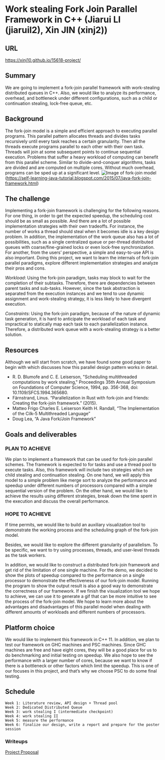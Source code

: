 # Work stealing Fork Join Parallel Framework in C++ (Jiarui LI (jiaruil2), Xin JIN (xinj2))

## URL
https://xinj10.github.io/15618-project/

## Summary
We are going to implement a fork-join parallel framework with work-stealing distributed queues in C++. Also, we would like to analyze its performance, overhead, and bottleneck under different configurations, such as a child or continuation stealing, lock-free queue, etc.

## Background 
The fork-join model is a simple and efficient approach to executing parallel programs. This parallel pattern allocates threads and divides tasks recursively until every task reaches a certain granularity. Then all the threads execute programs parallel to each other with their own task. Threads will join at some subsequent points to continue sequential execution. 
Problems that suffer a heavy workload of computing can benefit from this parallel scheme. Similar to divide-and-conquer algorithms, tasks are divided and are computed on multiple cores. Without much overhead, programs can be sped up at a significant level.
![Image of fork-join model](https://github.com/xinj10/15618-project/blob/gh-pages/iu.png?raw=true)
(https://self-learning-java-tutorial.blogspot.com/2015/07/java-fork-join-framework.html)

## The challenge
Implementing a fork-join framework is challenging for the following reasons. For one thing, in order to get the expected speedup, the scheduling cost should be as small as possible. And there are a lot of possible implementation strategies with their own tradeoffs. For instance, the number of works a thread should steal when it becomes idle is a key design problem. In addition, the implementation of the work queue also has a lot of possibilities, such as a single centralized queue or per-thread distributed queues with coarse/fine-grained locks or even lock-free synchronization. For another, from the users’ perspective, a simple and easy-to-use API is also important. Doing this project, we want to learn the internals of fork-join parallel paradigms, explore different implementation strategies and analyze their pros and cons.

*Workload*:
Using the fork-join paradigm, tasks may block to wait for the completion of their subtasks. Therefore, there are dependencies between parent tasks and sub-tasks. However, since the task abstraction is separated from the execution instances and we tend to use dynamic assignment and work-stealing strategy, it is less likely to have divergent execution.

*Constraints*: 
Using the fork-join paradigm, because of the nature of dynamic task generation, it is hard to anticipate the workload of each task and impractical to statically map each task to each parallelization instance. Therefore, a distributed work queue with a work-stealing strategy is a better solution.

## Resources
Although we will start from scratch, we have found some good paper to begin with which discusses how this parallel design pattern works in detail. 
* R. D. Blumofe and C. E. Leiserson, "Scheduling multithreaded computations by work stealing," Proceedings 35th Annual Symposium on Foundations of Computer Science, 1994, pp. 356-368, doi: 10.1109/SFCS.1994.365680.
* Färnstrand, Linus. “Parallelization in Rust with fork-join and friends: Creating the fork-join framework.” (2015).
* Matteo Frigo Charles E. Leiserson Keith H. Randall, “The Implementation of the Cilk-5 Multithreaded Language”
* Doug Lea, “A Java Fork/Join Framework”

## Goals and deliverables
### PLAN TO ACHIEVE
We plan to implement a framework that can be used for fork-join parallel schemes. The framework is expected to for tasks and use a thread pool to execute tasks. Also, this framework will include two strategies which are child stealing and continuation stealing. On one hand, we will apply this model to a simple problem like merge sort to analyze the performance and speedup under different numbers of processors compared with a simple sequential version of the problem. On the other hand, we would like to achieve the results using different strategies,  break down the time spent in the execution and discuss the overall performance.

### HOPE TO ACHIEVE
If time permits, we would like to build an auxiliary visualization tool to demonstrate the working process and the scheduling graph of the fork-join model.

Besides, we would like to explore the different granularity of parallelism. To be specific, we want to try using processes, threads, and user-level threads as the task workers.

In addition, we would like to construct a distributed fork-join framework and get rid of the limitation of one single machine.
For the demo, we decided to show the plots of speedup compared to the performance on a single processor to demonstrate the effectiveness of our fork-join model. Running the program to show the output result is also a good way to demonstrate the correctness of our framework. If we finish the visualization tool we hope to achieve, we can use it to generate a gif that can be more intuitive to see the process of the fork-join model.
We hope to learn more about the advantages and disadvantages of this parallel model when dealing with different amounts of workloads and different numbers of processors.

## Platform choice
We would like to implement this framework in C++ 11. In addition, we plan to test our framework on GHC machines and PSC machines. Since GHC machines are free and have eight cores, they will be a good place for us to do benchmarking and initial testing on speedup. We also hope to see the performance with a larger number of cores, because we want to know if there is a bottleneck or other factors which limit the speedup. This is one of our focuses in this project, and that’s why we choose PSC to do some final testing. 

## Schedule
```
Week 1: Literature review, API design + Thread pool
Week 2: Dedicated Distributed Queue
Week 3: work stealing I (intermediate checkpoint)
Week 4: work stealing II
Week 5: measure the performance
Week 6: finalize our design, write a report and prepare for the poster session
```
### Writeups
[Project Proposal](https://github.com/xinj10/15618-project/blob/gh-pages/proposal.pdf)
